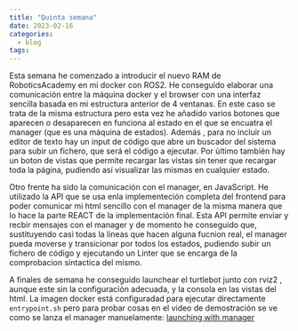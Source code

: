```yaml
---
title: "Quinta semana"
date: 2023-02-16
categories:
  - blog
tags:
---
```


Esta semana he comenzado a introducir el nuevo RAM de RoboticsAcademy en mi docker con ROS2. He conseguido elaborar una comunicación entre la máquina docker y el browser con una interfaz sencilla basada en mi estructura anterior de 4 ventanas. En este caso se trata de la misma estructura pero esta vez he añadido varios botones que aparecen o desaparecen en funciona al estado en el que se encuatra el manager (que es una máquina de estados). Además , para no incluir un editor de texto hay un input de código que abre un buscador del sistema para subir un fichero, que será el código a ejecutar. Por ùltimo también hay un boton de vistas que permite recargar las vistas sin tener que recargar toda la página, pudiendo así visualizar las mismas en cualquier estado.

Otro frente ha sido la comunicación con el manager, en JavaScript. He utilizado la API que se usa enla implementeción completa del frontend para poder comunicar mi html sencillo con el manager de la misma manera que lo hace la parte REACT de la implementación final. Esta API permite enviar y recbir mensajes con el manager y de momento he conseguido que, sustituyendo casi todas la lineas que hacen alguna fucnion real, el manager pueda moverse y transicionar por todos los estados, pudiendo subir un fichero de código y ejecutando un Linter que se encarga de la comprobacion sintactica del mismo. 

A finales de semana he conseguido launchear el turtlebot junto con rviz2 , aunque este sin la configuración adecuada, y la consola en las vistas del html. La imagen docker está configuradad para ejecutar directamente `entrypoint.sh` pero para probar cosas en el video de demostración se ve como se lanza el manager manuelamente: [launching with manager](https://youtu.be/78ilM0IJZAI)


